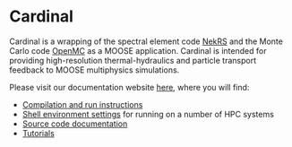 # Cardinal

Cardinal is a wrapping of the spectral element code [NekRS](https://github.com/Nek5000/NekRS) and
the Monte Carlo code [OpenMC](https://github.com/openmc-dev/openmc) as a MOOSE application.
Cardinal is intended for providing high-resolution thermal-hydraulics
and particle transport feedback to MOOSE multiphysics simulations.

Please visit our documentation website [here](https://cardinal.cels.anl.gov/), where you
will find:

- [Compilation and run instructions](https://cardinal.cels.anl.gov/start.html)
- [Shell environment settings](https://cardinal.cels.anl.gov/hpc.html) for running on a number of HPC systems
- [Source code documentation](https://cardinal.cels.anl.gov/source/index.html)
- [Tutorials](https://cardinal.cels.anl.gov/tutorials/index.html)
